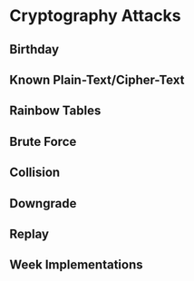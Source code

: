 # Cryptography Attacks

## Birthday 

## Known Plain-Text/Cipher-Text

## Rainbow Tables

## Brute Force

## Collision

## Downgrade

## Replay

## Week Implementations

